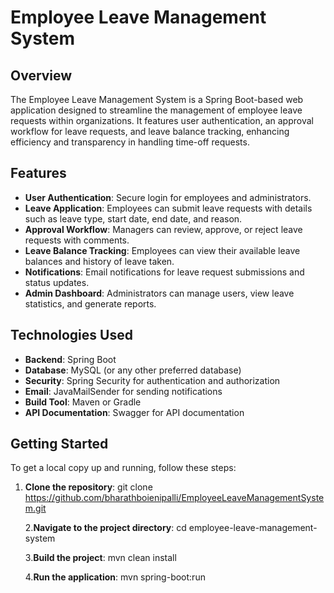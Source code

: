 # Employee Leave Management System

## Overview

The Employee Leave Management System is a Spring Boot-based web application designed to streamline the management of employee leave requests within organizations. It features user authentication, an approval workflow for leave requests, and leave balance tracking, enhancing efficiency and transparency in handling time-off requests.

## Features

- **User  Authentication**: Secure login for employees and administrators.
- **Leave Application**: Employees can submit leave requests with details such as leave type, start date, end date, and reason.
- **Approval Workflow**: Managers can review, approve, or reject leave requests with comments.
- **Leave Balance Tracking**: Employees can view their available leave balances and history of leave taken.
- **Notifications**: Email notifications for leave request submissions and status updates.
- **Admin Dashboard**: Administrators can manage users, view leave statistics, and generate reports.

## Technologies Used

- **Backend**: Spring Boot
- **Database**: MySQL (or any other preferred database)
- **Security**: Spring Security for authentication and authorization
- **Email**: JavaMailSender for sending notifications
- **Build Tool**: Maven or Gradle
- **API Documentation**: Swagger for API documentation

## Getting Started

To get a local copy up and running, follow these steps:

1. **Clone the repository**:
   git clone https://github.com/bharathboienipalli/EmployeeLeaveManagementSystem.git


   2.**Navigate to the project directory**:
   cd employee-leave-management-system

   3.**Build the project**:
   mvn clean install

   4.**Run the application**:
   mvn spring-boot:run
